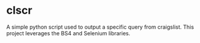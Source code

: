 # clscr
A simple python script used to output a specific query from craigslist.  This project leverages the BS4 and Selenium libraries.
